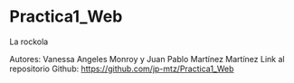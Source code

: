 # Practica1_Web
La rockola

Autores: Vanessa Angeles Monroy y Juan Pablo Martínez Martínez
Link al repositorio Github: https://github.com/jp-mtz/Practica1_Web



